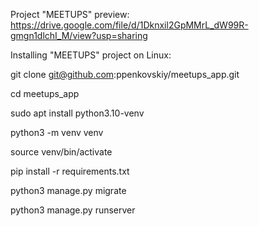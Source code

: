 Project "MEETUPS" preview:
https://drive.google.com/file/d/1Dknxil2GpMMrL_dW99R-gmgn1dlchI_M/view?usp=sharing

Installing "MEETUPS" project on Linux:

git clone git@github.com:ppenkovskiy/meetups_app.git

cd meetups_app

sudo apt install python3.10-venv

python3 -m venv venv

source venv/bin/activate

pip install -r requirements.txt

python3 manage.py migrate

python3 manage.py runserver
